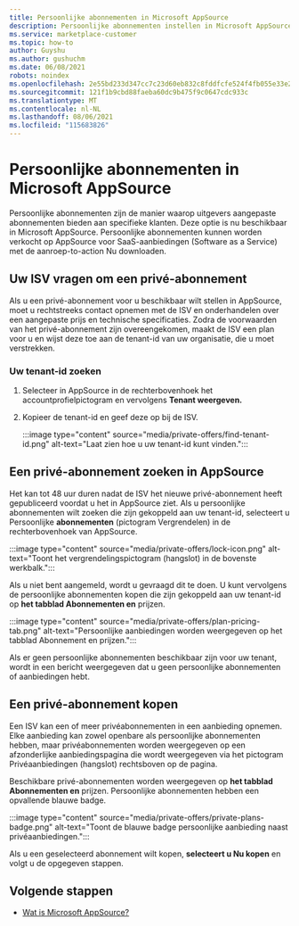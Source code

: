```yaml
---
title: Persoonlijke abonnementen in Microsoft AppSource
description: Persoonlijke abonnementen instellen in Microsoft AppSource (Azure Marketplace).
ms.service: marketplace-customer
ms.topic: how-to
author: Guyshu
ms.author: gushuchm
ms.date: 06/08/2021
robots: noindex
ms.openlocfilehash: 2e55bd233d347cc7c23d60eb832c8fddfcfe524f4fb055e33e2a7a275eddee49
ms.sourcegitcommit: 121f1b9cbd88faeba60dc9b475f9c0647cdc933c
ms.translationtype: MT
ms.contentlocale: nl-NL
ms.lasthandoff: 08/06/2021
ms.locfileid: "115683826"
---
```

# <a name="private-plans-in-microsoft-appsource"></a>Persoonlijke abonnementen in Microsoft AppSource

Persoonlijke abonnementen zijn de manier waarop uitgevers aangepaste abonnementen bieden aan specifieke klanten. Deze optie is nu beschikbaar in Microsoft AppSource. Persoonlijke abonnementen kunnen worden verkocht op AppSource voor SaaS-aanbiedingen (Software as a Service) met de aanroep-to-action Nu downloaden. 

## <a name="ask-your-isv-for-a-private-plan"></a>Uw ISV vragen om een privé-abonnement

Als u een privé-abonnement voor u beschikbaar wilt stellen in AppSource, moet u rechtstreeks contact opnemen met de ISV en onderhandelen over een aangepaste prijs en technische specificaties. Zodra de voorwaarden van het privé-abonnement zijn overeengekomen, maakt de ISV een plan voor u en wijst deze toe aan de tenant-id van uw organisatie, die u moet verstrekken.

### <a name="finding-your-tenant-id"></a>Uw tenant-id zoeken

1. Selecteer in AppSource in de rechterbovenhoek het accountprofielpictogram en vervolgens **Tenant weergeven.**
2. Kopieer de tenant-id en geef deze op bij de ISV.

    :::image type="content" source="media/private-offers/find-tenant-id.png" alt-text="Laat zien hoe u uw tenant-id kunt vinden.":::

## <a name="find-a-private-plan-in-appsource"></a>Een privé-abonnement zoeken in AppSource

Het kan tot 48 uur duren nadat de ISV het nieuwe privé-abonnement heeft gepubliceerd voordat u het in AppSource ziet. Als u persoonlijke abonnementen wilt zoeken die zijn gekoppeld aan uw tenant-id, selecteert u Persoonlijke **abonnementen** (pictogram Vergrendelen) in de rechterbovenhoek van AppSource.

:::image type="content" source="media/private-offers/lock-icon.png" alt-text="Toont het vergrendelingspictogram (hangslot) in de bovenste werkbalk.":::

Als u niet bent aangemeld, wordt u gevraagd dit te doen. U kunt vervolgens de persoonlijke abonnementen kopen die zijn gekoppeld aan uw tenant-id op **het tabblad Abonnementen en** prijzen.

:::image type="content" source="media/private-offers/plan-pricing-tab.png" alt-text="Persoonlijke aanbiedingen worden weergegeven op het tabblad Abonnement en prijzen.":::

Als er geen persoonlijke abonnementen beschikbaar zijn voor uw tenant, wordt in een bericht weergegeven dat u geen persoonlijke abonnementen of aanbiedingen hebt.

## <a name="purchase-a-private-plan"></a>Een privé-abonnement kopen

Een ISV kan een of meer privéabonnementen in een aanbieding opnemen. Elke aanbieding kan zowel openbare als persoonlijke abonnementen hebben, maar privéabonnementen worden weergegeven op een afzonderlijke aanbiedingspagina die wordt weergegeven via het pictogram Privéaanbiedingen (hangslot) rechtsboven op de pagina.

Beschikbare privé-abonnementen worden weergegeven op **het tabblad Abonnementen en** prijzen. Persoonlijke abonnementen hebben een opvallende blauwe badge.

:::image type="content" source="media/private-offers/private-plans-badge.png" alt-text="Toont de blauwe badge persoonlijke aanbieding naast privéaanbiedingen.":::

Als u een geselecteerd abonnement wilt kopen, **selecteert u Nu kopen** en volgt u de opgegeven stappen.

## <a name="next-steps"></a>Volgende stappen

- [Wat is Microsoft AppSource?](appsource-overview.md)
